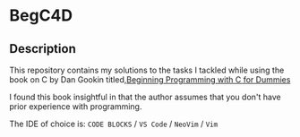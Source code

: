 # BegC4D

## Description

This repository contains my solutions to the tasks I tackled while using the book on C by Dan Gookin titled,[Beginning Programming with C for Dummies](http://www.c-for-dummies.com/begc4d/exercises)

I found this book insightful in that the author assumes that you don't have prior experience with programming.

The IDE of choice is: ```CODE BLOCKS``` / ```VS Code``` / ```NeoVim``` / ```Vim```
